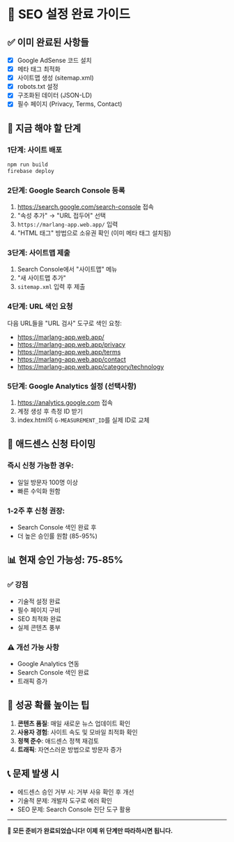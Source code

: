 # 🚀 SEO 설정 완료 가이드

## ✅ 이미 완료된 사항들
- [x] Google AdSense 코드 설치
- [x] 메타 태그 최적화
- [x] 사이트맵 생성 (sitemap.xml)
- [x] robots.txt 설정
- [x] 구조화된 데이터 (JSON-LD)
- [x] 필수 페이지 (Privacy, Terms, Contact)

## 🎯 지금 해야 할 단계

### 1단계: 사이트 배포
```bash
npm run build
firebase deploy
```

### 2단계: Google Search Console 등록
1. https://search.google.com/search-console 접속
2. "속성 추가" → "URL 접두어" 선택
3. `https://marlang-app.web.app/` 입력
4. "HTML 태그" 방법으로 소유권 확인 (이미 메타 태그 설치됨)

### 3단계: 사이트맵 제출
1. Search Console에서 "사이트맵" 메뉴
2. "새 사이트맵 추가"
3. `sitemap.xml` 입력 후 제출

### 4단계: URL 색인 요청
다음 URL들을 "URL 검사" 도구로 색인 요청:
- https://marlang-app.web.app/
- https://marlang-app.web.app/privacy
- https://marlang-app.web.app/terms  
- https://marlang-app.web.app/contact
- https://marlang-app.web.app/category/technology

### 5단계: Google Analytics 설정 (선택사항)
1. https://analytics.google.com 접속
2. 계정 생성 후 측정 ID 받기
3. index.html의 `G-MEASUREMENT_ID`를 실제 ID로 교체

## 🎯 애드센스 신청 타이밍

### 즉시 신청 가능한 경우:
- 일일 방문자 100명 이상
- 빠른 수익화 원함

### 1-2주 후 신청 권장:
- Search Console 색인 완료 후
- 더 높은 승인률 원함 (85-95%)

## 📊 현재 승인 가능성: 75-85%

### ✅ 강점
- 기술적 설정 완료
- 필수 페이지 구비
- SEO 최적화 완료
- 실제 콘텐츠 풍부

### ⚠️ 개선 가능 사항
- Google Analytics 연동
- Search Console 색인 완료
- 트래픽 증가

## 🚀 성공 확률 높이는 팁

1. **콘텐츠 품질**: 매일 새로운 뉴스 업데이트 확인
2. **사용자 경험**: 사이트 속도 및 모바일 최적화 확인
3. **정책 준수**: 애드센스 정책 재검토
4. **트래픽**: 자연스러운 방법으로 방문자 증가

## 📞 문제 발생 시
- 에드센스 승인 거부 시: 거부 사유 확인 후 개선
- 기술적 문제: 개발자 도구로 에러 확인
- SEO 문제: Search Console 진단 도구 활용

---
**🎉 모든 준비가 완료되었습니다! 이제 위 단계만 따라하시면 됩니다.**